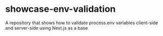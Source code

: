 # showcase-env-validation
A repository that shows how to validate process.env variables client-side and server-side using Next.js as a base
